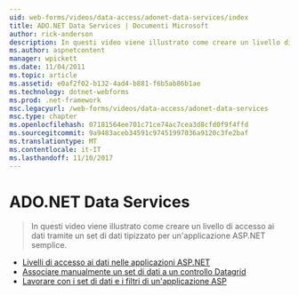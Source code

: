 ```yaml
---
uid: web-forms/videos/data-access/adonet-data-services/index
title: ADO.NET Data Services | Documenti Microsoft
author: rick-anderson
description: In questi video viene illustrato come creare un livello di accesso ai dati tramite un set di dati tipizzato per un'applicazione ASP.NET semplice.
ms.author: aspnetcontent
manager: wpickett
ms.date: 11/04/2011
ms.topic: article
ms.assetid: e0af2f02-b132-4ad4-b881-f6b5ab86b1ae
ms.technology: dotnet-webforms
ms.prod: .net-framework
msc.legacyurl: /web-forms/videos/data-access/adonet-data-services
msc.type: chapter
ms.openlocfilehash: 07181564ee701c71ce74ac7cea3d8cfd0f9f4ffd
ms.sourcegitcommit: 9a9483aceb34591c97451997036a9120c3fe2baf
ms.translationtype: MT
ms.contentlocale: it-IT
ms.lasthandoff: 11/10/2017
---
```

<a name="adonet-data-services"></a>ADO.NET Data Services
====================
> In questi video viene illustrato come creare un livello di accesso ai dati tramite un set di dati tipizzato per un'applicazione ASP.NET semplice.


- [Livelli di accesso ai dati nelle applicazioni ASP.NET](data-access-layers-in-aspnet-applications.md)
- [Associare manualmente un set di dati a un controllo Datagrid](how-to-manually-bind-a-dataset-to-a-datagrid.md)
- [Lavorare con i set di dati e i filtri di un'applicazione ASP](how-to-work-with-datasets-and-filters-from-an-asp-application.md)

